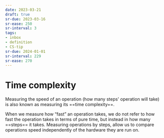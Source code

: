 ```yaml
---
date: 2023-03-21
draft: true
sr-due: 2023-03-16
sr-ease: 250
sr-interval: 3
tags:
- inbox
- definition
- CS-tip
sr-due: 2024-01-01
sr-interval: 229
sr-ease: 270
---
```


# Time complexity

Measuring the speed of an operation (how many steps' operation will take) is
also known as measuring its ==time complexity==.
<!--SR:!2023-07-04,10,230-->

When we measure how “fast” an operation takes, we do not refer to how fast the
operation takes in terms of pure time, but instead in how many ==steps== it
takes. Measuring operations by steps, allow us to compare operations speed
independently of the hardware they are run on.

